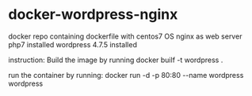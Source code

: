 # docker-wordpress-nginx
docker repo containing dockerfile with centos7 OS nginx as web server 
php7 installed 
wordpress 4.7.5 installed

instruction:
Build the image by running docker builf -t wordpress .

run the container by running:
docker run -d -p 80:80 --name wordpress wordpress
